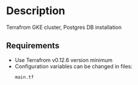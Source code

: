 # Description
Terrafrom GKE cluster, Postgres DB installation
## Requirements 
* Use Terrafrom v0.12.6 version minimum
* Configuration variables can be changed in files:
  ```shell
  main.tf
  ```
